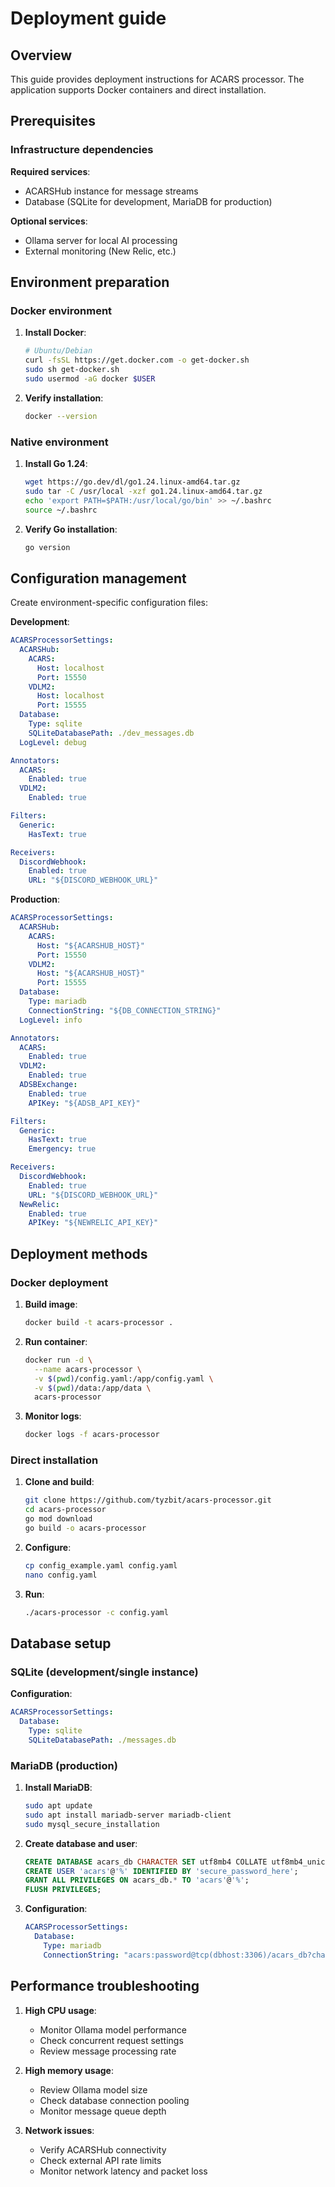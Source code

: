# Deployment guide

## Overview

This guide provides deployment instructions for ACARS processor. The application supports Docker containers and direct installation.

## Prerequisites

### Infrastructure dependencies

**Required services**:
- ACARSHub instance for message streams
- Database (SQLite for development, MariaDB for production)

**Optional services**:
- Ollama server for local AI processing
- External monitoring (New Relic, etc.)

## Environment preparation

### Docker environment

1. **Install Docker**:
   ```bash
   # Ubuntu/Debian
   curl -fsSL https://get.docker.com -o get-docker.sh
   sudo sh get-docker.sh
   sudo usermod -aG docker $USER
   ```

2. **Verify installation**:
   ```bash
   docker --version
   ```

### Native environment

1. **Install Go 1.24**:
   ```bash
   wget https://go.dev/dl/go1.24.linux-amd64.tar.gz
   sudo tar -C /usr/local -xzf go1.24.linux-amd64.tar.gz
   echo 'export PATH=$PATH:/usr/local/go/bin' >> ~/.bashrc
   source ~/.bashrc
   ```

2. **Verify Go installation**:
   ```bash
   go version
   ```

## Configuration management

Create environment-specific configuration files:

**Development**:
```yaml
ACARSProcessorSettings:
  ACARSHub:
    ACARS:
      Host: localhost
      Port: 15550
    VDLM2:
      Host: localhost
      Port: 15555
  Database:
    Type: sqlite
    SQLiteDatabasePath: ./dev_messages.db
  LogLevel: debug

Annotators:
  ACARS:
    Enabled: true
  VDLM2:
    Enabled: true

Filters:
  Generic:
    HasText: true

Receivers:
  DiscordWebhook:
    Enabled: true
    URL: "${DISCORD_WEBHOOK_URL}"
```

**Production**:
```yaml
ACARSProcessorSettings:
  ACARSHub:
    ACARS:
      Host: "${ACARSHUB_HOST}"
      Port: 15550
    VDLM2:
      Host: "${ACARSHUB_HOST}"
      Port: 15555
  Database:
    Type: mariadb
    ConnectionString: "${DB_CONNECTION_STRING}"
  LogLevel: info

Annotators:
  ACARS:
    Enabled: true
  VDLM2:
    Enabled: true
  ADSBExchange:
    Enabled: true
    APIKey: "${ADSB_API_KEY}"

Filters:
  Generic:
    HasText: true
    Emergency: true

Receivers:
  DiscordWebhook:
    Enabled: true
    URL: "${DISCORD_WEBHOOK_URL}"
  NewRelic:
    Enabled: true
    APIKey: "${NEWRELIC_API_KEY}"
```

## Deployment methods

### Docker deployment

1. **Build image**:
   ```bash
   docker build -t acars-processor .
   ```

2. **Run container**:
   ```bash
   docker run -d \
     --name acars-processor \
     -v $(pwd)/config.yaml:/app/config.yaml \
     -v $(pwd)/data:/app/data \
     acars-processor
   ```

3. **Monitor logs**:
   ```bash
   docker logs -f acars-processor
   ```

### Direct installation

1. **Clone and build**:
   ```bash
   git clone https://github.com/tyzbit/acars-processor.git
   cd acars-processor
   go mod download
   go build -o acars-processor
   ```

2. **Configure**:
   ```bash
   cp config_example.yaml config.yaml
   nano config.yaml
   ```

3. **Run**:
   ```bash
   ./acars-processor -c config.yaml
   ```

## Database setup

### SQLite (development/single instance)

**Configuration**:
```yaml
ACARSProcessorSettings:
  Database:
    Type: sqlite
    SQLiteDatabasePath: ./messages.db
```

### MariaDB (production)

1. **Install MariaDB**:
   ```bash
   sudo apt update
   sudo apt install mariadb-server mariadb-client
   sudo mysql_secure_installation
   ```

2. **Create database and user**:
   ```sql
   CREATE DATABASE acars_db CHARACTER SET utf8mb4 COLLATE utf8mb4_unicode_ci;
   CREATE USER 'acars'@'%' IDENTIFIED BY 'secure_password_here';
   GRANT ALL PRIVILEGES ON acars_db.* TO 'acars'@'%';
   FLUSH PRIVILEGES;
   ```

3. **Configuration**:
   ```yaml
   ACARSProcessorSettings:
     Database:
       Type: mariadb
       ConnectionString: "acars:password@tcp(dbhost:3306)/acars_db?charset=utf8mb4&parseTime=True&loc=Local"
   ```

## Performance troubleshooting

1. **High CPU usage**:
   - Monitor Ollama model performance
   - Check concurrent request settings
   - Review message processing rate

2. **High memory usage**:
   - Review Ollama model size
   - Check database connection pooling
   - Monitor message queue depth

3. **Network issues**:
   - Verify ACARSHub connectivity
   - Check external API rate limits
   - Monitor network latency and packet loss
